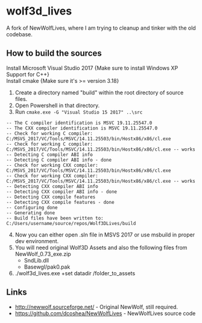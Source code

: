 wolf3d_lives
============
A fork of NewWolfLives, where I am trying to cleanup and tinker with the old codebase.

How to build the sources
------------------------
Install Microsoft Visual Studio 2017 {Make sure to install Windows XP Support for C++} </br>
Install cmake {Make sure it's >= version 3.18}

1. Create a directory named "build" within the root directory of source files.
2. Open Powershell in that directory.
3. Run `cmake.exe -G "Visual Studio 15 2017" ..\src`

```
-- The C compiler identification is MSVC 19.11.25547.0
-- The CXX compiler identification is MSVC 19.11.25547.0
-- Check for working C compiler: C:/MSVS_2017/VC/Tools/MSVC/14.11.25503/bin/Hostx86/x86/cl.exe
-- Check for working C compiler: C:/MSVS_2017/VC/Tools/MSVC/14.11.25503/bin/Hostx86/x86/cl.exe -- works
-- Detecting C compiler ABI info
-- Detecting C compiler ABI info - done
-- Check for working CXX compiler: C:/MSVS_2017/VC/Tools/MSVC/14.11.25503/bin/Hostx86/x86/cl.exe
-- Check for working CXX compiler: C:/MSVS_2017/VC/Tools/MSVC/14.11.25503/bin/Hostx86/x86/cl.exe -- works
-- Detecting CXX compiler ABI info
-- Detecting CXX compiler ABI info - done
-- Detecting CXX compile features
-- Detecting CXX compile features - done
-- Configuring done
-- Generating done
-- Build files have been written to: C:/Users/username/source/repos/Wolf3DLives/build
```

4. Now you can either open .sln file in MSVS 2017 or use msbuild in proper dev environment.
5. You will need original Wolf3D Assets and also the following files from NewWolf_0.73_exe.zip
   - SndLib.dll
   - Basewgl/pak0.pak
6. ./wolf3d_lives.exe +set datadir /folder_to_assets

Links
-----
* http://newwolf.sourceforge.net/ - Original NewWolf, still required.
* https://github.com/dcoshea/NewWolfLives - NewWolfLives source code
